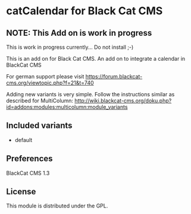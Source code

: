 catCalendar for Black Cat CMS
===============================


## NOTE: This Add on is work in progress
This is work in progress currently... Do not install ;-)

This is an add on for Black Cat CMS.
An add on to integrate a calendar in BlackCat CMS

For german support please visit https://forum.blackcat-cms.org/viewtopic.php?f=21&t=740

Adding new variants is very simple. Follow the instructions similar as described for MultiColumn:
http://wiki.blackcat-cms.org/doku.php?id=addons:modules:multicolumn:module_variants

## Included variants
- default

## Preferences
BlackCat CMS 1.3

## License
This module is distributed under the GPL.